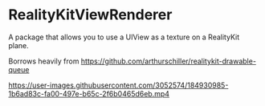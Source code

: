 # RealityKitViewRenderer

A package that allows you to use a UIView as a texture on a RealityKit plane. 

Borrows heavily from https://github.com/arthurschiller/realitykit-drawable-queue


https://user-images.githubusercontent.com/3052574/184930985-1b6ad83c-fa00-497e-b65c-2f6b0465d6eb.mp4

